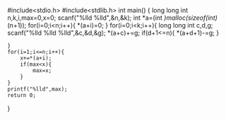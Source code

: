 #include<stdio.h>
#include<stdlib.h>
int main()
{
    long long int n,k,i,max=0,x=0;
    scanf("%lld %lld",&n,&k);
    int *a=(int *)malloc(sizeof(int)*(n+1));
    for(i=0;i<n;i++){
      *(a+i)=0;
    }
    for(i=0;i<k;i++){
        long long int c,d,g;
        scanf("%lld %lld %lld",&c,&d,&g);
        *(a+c)+=g;
        if(d+1<=n){
            *(a+d+1)-=g;
        }
        
    }
    for(i=1;i<=n;i++){
        x+=*(a+i);
        if(max<x){
            max=x;
        }
    }
    printf("%lld",max);
    return 0;
}
